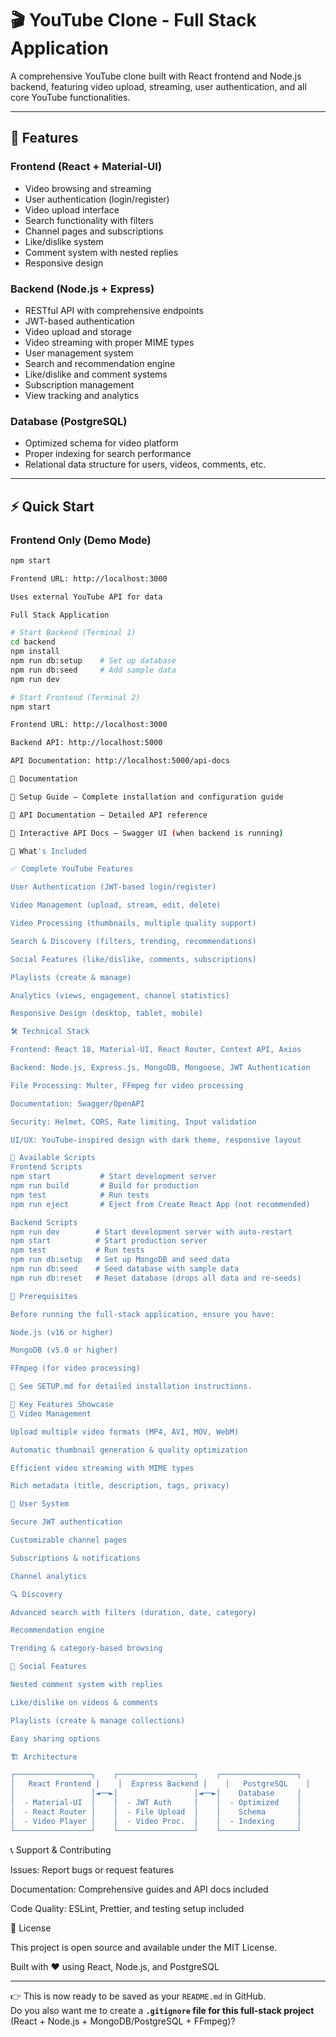 # 🎬 YouTube Clone - Full Stack Application  

A comprehensive YouTube clone built with React frontend and Node.js backend, featuring video upload, streaming, user authentication, and all core YouTube functionalities.  

---

## 🚀 Features  

### **Frontend (React + Material-UI)**  
- Video browsing and streaming  
- User authentication (login/register)  
- Video upload interface  
- Search functionality with filters  
- Channel pages and subscriptions  
- Like/dislike system  
- Comment system with nested replies  
- Responsive design  

### **Backend (Node.js + Express)**  
- RESTful API with comprehensive endpoints  
- JWT-based authentication  
- Video upload and storage  
- Video streaming with proper MIME types  
- User management system  
- Search and recommendation engine  
- Like/dislike and comment systems  
- Subscription management  
- View tracking and analytics  

### **Database (PostgreSQL)**  
- Optimized schema for video platform  
- Proper indexing for search performance  
- Relational data structure for users, videos, comments, etc.  

---

## ⚡ Quick Start  

### Frontend Only (Demo Mode)  
```bash
npm start

Frontend URL: http://localhost:3000

Uses external YouTube API for data

Full Stack Application

# Start Backend (Terminal 1)
cd backend
npm install
npm run db:setup    # Set up database
npm run db:seed     # Add sample data
npm run dev

# Start Frontend (Terminal 2)
npm start

Frontend URL: http://localhost:3000

Backend API: http://localhost:5000

API Documentation: http://localhost:5000/api-docs

📖 Documentation

📘 Setup Guide – Complete installation and configuration guide

📗 API Documentation – Detailed API reference

📙 Interactive API Docs – Swagger UI (when backend is running)

🎯 What's Included

✅ Complete YouTube Features

User Authentication (JWT-based login/register)

Video Management (upload, stream, edit, delete)

Video Processing (thumbnails, multiple quality support)

Search & Discovery (filters, trending, recommendations)

Social Features (like/dislike, comments, subscriptions)

Playlists (create & manage)

Analytics (views, engagement, channel statistics)

Responsive Design (desktop, tablet, mobile)

🛠️ Technical Stack

Frontend: React 18, Material-UI, React Router, Context API, Axios

Backend: Node.js, Express.js, MongoDB, Mongoose, JWT Authentication

File Processing: Multer, FFmpeg for video processing

Documentation: Swagger/OpenAPI

Security: Helmet, CORS, Rate limiting, Input validation

UI/UX: YouTube-inspired design with dark theme, responsive layout

📝 Available Scripts
Frontend Scripts
npm start           # Start development server
npm run build       # Build for production
npm test            # Run tests
npm run eject       # Eject from Create React App (not recommended)

Backend Scripts
npm run dev        # Start development server with auto-restart
npm start          # Start production server
npm test           # Run tests
npm run db:setup   # Set up MongoDB and seed data
npm run db:seed    # Seed database with sample data
npm run db:reset   # Reset database (drops all data and re-seeds)

🔧 Prerequisites

Before running the full-stack application, ensure you have:

Node.js (v16 or higher)

MongoDB (v5.0 or higher)

FFmpeg (for video processing)

📌 See SETUP.md for detailed installation instructions.

🌟 Key Features Showcase
🎥 Video Management

Upload multiple video formats (MP4, AVI, MOV, WebM)

Automatic thumbnail generation & quality optimization

Efficient video streaming with MIME types

Rich metadata (title, description, tags, privacy)

👥 User System

Secure JWT authentication

Customizable channel pages

Subscriptions & notifications

Channel analytics

🔍 Discovery

Advanced search with filters (duration, date, category)

Recommendation engine

Trending & category-based browsing

💬 Social Features

Nested comment system with replies

Like/dislike on videos & comments

Playlists (create & manage collections)

Easy sharing options

🏗️ Architecture

┌─────────────────┐    ┌─────────────────┐    ┌─────────────────┐
│   React Frontend │    │  Express Backend │    │   PostgreSQL    │
│                 │◄──►│                 │◄──►│    Database     │
│  - Material-UI  │    │  - JWT Auth     │    │  - Optimized    │
│  - React Router │    │  - File Upload  │    │    Schema       │
│  - Video Player │    │  - Video Proc.  │    │  - Indexing     │
└─────────────────┘    └─────────────────┘    └─────────────────┘
```
📞 Support & Contributing

Issues: Report bugs or request features

Documentation: Comprehensive guides and API docs included

Code Quality: ESLint, Prettier, and testing setup included

📄 License

This project is open source and available under the MIT License.

Built with ❤️ using React, Node.js, and PostgreSQL


---

👉 This is now ready to be saved as your `README.md` in GitHub.  
Do you also want me to create a **`.gitignore` file for this full-stack project** (React + Node.js + MongoDB/PostgreSQL + FFmpeg)?
